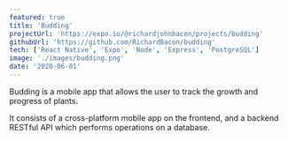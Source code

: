 ```yaml
---
featured: true
title: 'Budding'
projectUrl: 'https://expo.io/@richardjohnbacon/projects/budding'
githubUrl: 'https://github.com/RichardBacon/budding'
tech: ['React Native', 'Expo', 'Node', 'Express', 'PostgreSQL']
image: './images/budding.png'
date: '2020-06-01'
---
```


Budding is a mobile app that allows the user to track the growth and progress of plants.

It consists of a cross-platform mobile app on the frontend, and a backend RESTful API which performs operations on a database.
